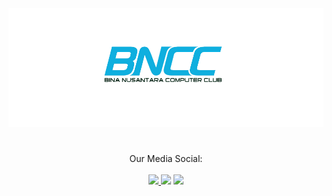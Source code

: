 <img src="https://github.com/BNCC-Malang/.github/blob/main/assets/Screenshot%202021-09-22%20at%2021-46-41%20BNCC.png">

#

<div align="center">
  Our Media Social:<br><br>
  <a href="https://www.instagram.com/bnccmalang/">
  <img src="https://img.shields.io/badge/Instagram-E4405F?style=for-the-badge&logo=instagram&logoColor=white">
  </a>
<!--   <a href="#">
  <img src="https://img.shields.io/badge/Line-00C300?style=for-the-badge&logo=line&logoColor=white">
  </a> -->
  <a href"https://vt.tiktok.com/ZSedSdNfu/">
  <img src="https://img.shields.io/badge/TikTok-000000?style=for-the-badge&logo=tiktok&logoColor=white">
  </a>
  <a href"#">
    <img src="https://img.shields.io/badge/WhatsApp-25D366?style=for-the-badge&logo=whatsapp&logoColor=white">
  </a>
<!--   <a href="#">
   <img src="https://img.shields.io/badge/Microsoft_Teams-6264A7?style=for-the-badge&logo=microsoft-teams&logoColor=white">
  </a> -->
  
</div>

